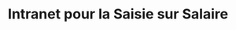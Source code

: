 ---
layout: page
categories: mission
title: "Intranet pour la Saisie sur Salaire"
skills:
  - Backend
start_date: 2009-02-01
end_date: 2011-07-01
entreprise : SNCF
team : de 7 en MOE dont 4 Développeurs
position: Concepteur-Développeur 
status: Externe, CDI **Osiatis**
achievements:
- Ajout des fonctionnalités pour les pensions alimentaires.
- Mise en place de test d'intégration automatisé pour les traitements.
- Maintenance de code et test.
- Gestion de versions, livraison.

environnements: [C#, ASP.Net, EntLib, Sql Server, Caliber, Quality Center]
input_skill:
 - J'ai travaillé en tant qu'operateur de saisie de dossier surendettement et décision de justice. Cette coïncidence, a attiser mon intéret pour la partie métier. 
output_skill:
 - J'ai demandé à rester après la mise en production pour complèter
 - "Cette experience ma permis d'aprehender les enjeux d'une grande entreprise dans la gestion du developpement logiciel: séparation du développement, intégration et exploitation, Gestion des exigences, traçabilité (cf. ITIL, ISO27002)."
story: |
  L'état a délégué une grande partie des fonctions sociales à la SNCF et donc garde cette tradition de ce rôle. Et donc dans la gestion de l'oboslescence du COBOL, j'ai participé au projet de réecriture en C# Asp.NET pour le traitement des saisies sur salaires.

  Ceci s'inscrit dans un Forfait groupé plafonné: une équipe Osiatis dans les batiments de la SNCF, et donc un co-pilotage de la gouvernance du projet.
---